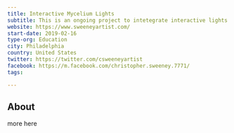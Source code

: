 ```yaml
---
title: Interactive Mycelium Lights
subtitle: This is an ongoing project to intetegrate interactive lights and boards with mycelium lights
website: https://www.sweeneyartist.com/
start-date: 2019-02-16
type-org: Education 
city: Philadelphia
country: United States
twitter: https://twitter.com/csweeneyartist
facebook: https://m.facebook.com/christopher.sweeney.7771/
tags: 

---
```


## About 
more here
